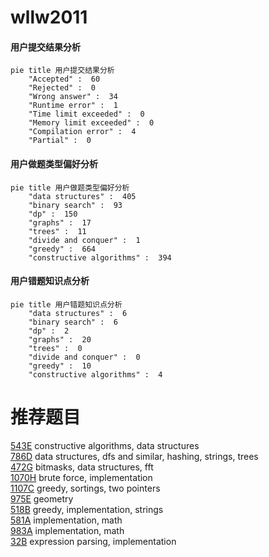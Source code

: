 # wllw2011

<!-- tabs:start -->



#### **用户提交结果分析**

```mermaid
pie title 用户提交结果分析
    "Accepted" :  60
    "Rejected" :  0
    "Wrong answer" :  34
    "Runtime error" :  1
    "Time limit exceeded" :  0
    "Memory limit exceeded" :  0
    "Compilation error" :  4
    "Partial" :  0
```

#### **用户做题类型偏好分析**

```mermaid
pie title 用户做题类型偏好分析
    "data structures" :  405
    "binary search" :  93
    "dp" :  150
    "graphs" :  17
    "trees" :  11
    "divide and conquer" :  1
    "greedy" :  664
    "constructive algorithms" :  394
```
#### **用户错题知识点分析**

```mermaid
pie title 用户错题知识点分析
    "data structures" :  6
    "binary search" :  6
    "dp" :  2
    "graphs" :  20
    "trees" :  0
    "divide and conquer" :  0
    "greedy" :  10
    "constructive algorithms" :  4
```



<!-- tabs:end -->
# 推荐题目
[543E](https://codeforces.com/contest/543/problem/E)		constructive algorithms,
                        data structures		  
[786D](https://codeforces.com/contest/786/problem/D)		data structures,
                        dfs and similar,
                        hashing,
                        strings,
                        trees		  
[472G](https://codeforces.com/contest/472/problem/G)		bitmasks,
                        data structures,
                        fft		  
[1070H](https://codeforces.com/contest/1070/problem/H)		brute force,
                        implementation		  
[1107C](https://codeforces.com/contest/1107/problem/C)		greedy,
                        sortings,
                        two pointers		  
[975E](https://codeforces.com/contest/975/problem/E)		geometry		  
[518B](https://codeforces.com/contest/518/problem/B)		greedy,
                        implementation,
                        strings		  
[581A](https://codeforces.com/contest/581/problem/A)		implementation,
                        math		  
[983A](https://codeforces.com/contest/983/problem/A)		implementation,
                        math		  
[32B](https://codeforces.com/contest/32/problem/B)		expression parsing,
                        implementation		  

